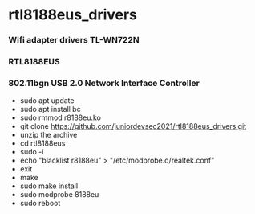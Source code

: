 # rtl8188eus_drivers
### Wifi adapter drivers TL-WN722N
### RTL8188EUS
### 802.11bgn USB 2.0 Network Interface Controller 

* sudo apt update
* sudo apt install bc
* sudo rmmod r8188eu.ko
* git clone https://github.com/juniordevsec2021/rtl8188eus_drivers.git
* unzip the archive
* cd rtl8188eus
* sudo -i
* echo "blacklist r8188eu" > "/etc/modprobe.d/realtek.conf"
* exit
* make
* sudo make install
* sudo modprobe 8188eu
* sudo reboot

